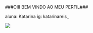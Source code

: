 ###OIII BEM VINDO AO MEU PERFIL###

aluna: Katarina
ig: katarinareis_



![](https://images.app.goo.gl/Vc9wrQ8xo5ptTs5e7)
